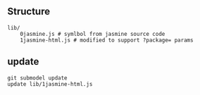 
## Structure

```
lib/
	0jasmine.js # symlbol from jasmine source code
	1jasmine-html.js # modified to support ?package= params
```

## update

```
git submodel update
update lib/1jasmine-html.js
```



